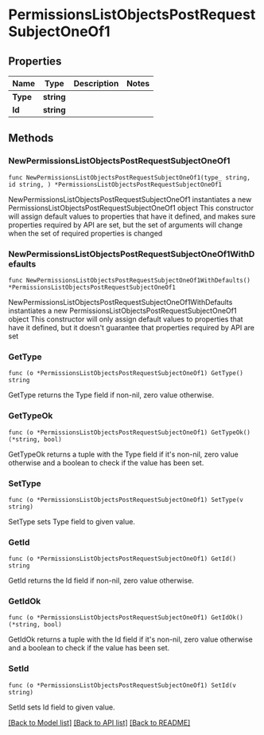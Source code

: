 # PermissionsListObjectsPostRequestSubjectOneOf1

## Properties

Name | Type | Description | Notes
------------ | ------------- | ------------- | -------------
**Type** | **string** |  | 
**Id** | **string** |  | 

## Methods

### NewPermissionsListObjectsPostRequestSubjectOneOf1

`func NewPermissionsListObjectsPostRequestSubjectOneOf1(type_ string, id string, ) *PermissionsListObjectsPostRequestSubjectOneOf1`

NewPermissionsListObjectsPostRequestSubjectOneOf1 instantiates a new PermissionsListObjectsPostRequestSubjectOneOf1 object
This constructor will assign default values to properties that have it defined,
and makes sure properties required by API are set, but the set of arguments
will change when the set of required properties is changed

### NewPermissionsListObjectsPostRequestSubjectOneOf1WithDefaults

`func NewPermissionsListObjectsPostRequestSubjectOneOf1WithDefaults() *PermissionsListObjectsPostRequestSubjectOneOf1`

NewPermissionsListObjectsPostRequestSubjectOneOf1WithDefaults instantiates a new PermissionsListObjectsPostRequestSubjectOneOf1 object
This constructor will only assign default values to properties that have it defined,
but it doesn't guarantee that properties required by API are set

### GetType

`func (o *PermissionsListObjectsPostRequestSubjectOneOf1) GetType() string`

GetType returns the Type field if non-nil, zero value otherwise.

### GetTypeOk

`func (o *PermissionsListObjectsPostRequestSubjectOneOf1) GetTypeOk() (*string, bool)`

GetTypeOk returns a tuple with the Type field if it's non-nil, zero value otherwise
and a boolean to check if the value has been set.

### SetType

`func (o *PermissionsListObjectsPostRequestSubjectOneOf1) SetType(v string)`

SetType sets Type field to given value.


### GetId

`func (o *PermissionsListObjectsPostRequestSubjectOneOf1) GetId() string`

GetId returns the Id field if non-nil, zero value otherwise.

### GetIdOk

`func (o *PermissionsListObjectsPostRequestSubjectOneOf1) GetIdOk() (*string, bool)`

GetIdOk returns a tuple with the Id field if it's non-nil, zero value otherwise
and a boolean to check if the value has been set.

### SetId

`func (o *PermissionsListObjectsPostRequestSubjectOneOf1) SetId(v string)`

SetId sets Id field to given value.



[[Back to Model list]](../README.md#documentation-for-models) [[Back to API list]](../README.md#documentation-for-api-endpoints) [[Back to README]](../README.md)


